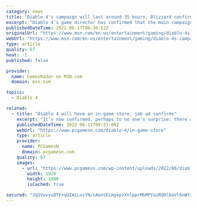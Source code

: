 ```yaml
---
category: news
title: "Diablo 4's campaign will last around 35 hours, Blizzard confirms"
excerpt: "Diablo 4's game director has confirmed that the main campaign is around 35 hours long. Shely revealed that Diablo 4 will take around 35 hours to complete. Elaborating on the campaign, he describes it ..."
publishedDateTime: 2022-06-17T06:36:52Z
originalUrl: "https://www.msn.com/en-us/entertainment/gaming/diablo-4s-campaign-will-last-around-35-hours-blizzard-confirms/ar-AAYADoP"
webUrl: "https://www.msn.com/en-us/entertainment/gaming/diablo-4s-campaign-will-last-around-35-hours-blizzard-confirms/ar-AAYADoP"
type: article
quality: 67
heat: -1
published: false

provider:
  name: GamesRadar on MSN.com
  domain: msn.com

topics:
  - Diablo 4

related:
  - title: "Diablo 4 will have an in-game store, job ad confirms"
    excerpt: "It’s now confirmed, perhaps to no one’s surprise: there will be an in-game Diablo IV store when the RPG game finally releases. Activision Blizzard is currently hiring someone to manage this “Diablo IV ..."
    publishedDateTime: 2022-06-11T09:57:00Z
    webUrl: "https://www.pcgamesn.com/diablo-4/in-game-store"
    type: article
    provider:
      name: PCGamesN
      domain: pcgamesn.com
    quality: 87
    images:
      - url: "https://www.pcgamesn.com/wp-content/uploads/2022/06/diablo-4-in-game-store.jpg"
        width: 1920
        height: 1080
        isCached: true

secured: "3qSVevyuDTF+qUIALLosYN/sAenSELmgkpzXnlpprMbMPYazRQ0lbaVl6nWYz2cHuEKb7fHrEeF8XavKFwI1BjtUvqLZxYUyGIClzcPesCpUlh/5JB5gFNxEY9D6RGhmk1tK/AB+FChYXztMf9irDWhVPgZFHbXxKmIq+I5lLTv4126FHsjCQll/nVBWJuPOZTRpaVy2VC9Np2U6oLThqjkwZhJTYHuLomouPoVEwzP77sS8IIVjelZKYy1wyL4HWPqNMjn+5pZBOMg3/kNLEsrhCRrO4oHCAkWz/9ByF8wDC+4Fgx4HLdkqs6TDqie/QiZFkMb5SXUB/lXhEsDBp05K/67hvDS1UI2QI8zYZpQ=;0k0TRDbKyRrw1CTc0pj6yg=="
---
```


